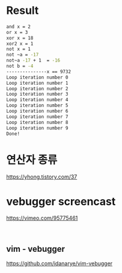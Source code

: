 # Result

```bash
and x = 2
or x = 3
xor x = 18
xor2 x = 1
not x = 1
not ~a = -17
not~a -17 + 1  = -16
not b = -4
---------------x == 9732
Loop iteration number 0
Loop iteration number 1
Loop iteration number 2
Loop iteration number 3
Loop iteration number 4
Loop iteration number 5
Loop iteration number 6
Loop iteration number 7
Loop iteration number 8
Loop iteration number 9
Done!
```

# 연산자 종류

https://yhong.tistory.com/37

# vebugger screencast

https://vimeo.com/95775461

<br>

##  vim - vebugger

https://github.com/idanarye/vim-vebugger

<br>
